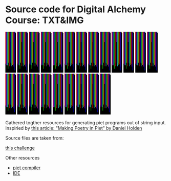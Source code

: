 # Source code for Digital Alchemy Course: TXT&IMG

![](piet.png)
![](piet.png)
![](piet.png)
![](piet.png)
![](piet.png)
![](piet.png)
![](piet.png)
![](piet.png)
![](piet.png)
![](piet.png)
![](piet.png)
![](piet.png)
![](piet.png)
![](piet.png)
![](piet.png)
![](piet.png)
![](piet.png)
![](piet.png)
![](piet.png)
![](piet.png)
![](piet.png)
![](piet.png)


Gathered togther resources for generating piet programs out of string input. Inspiried  by [this article: "Making Poetry in Piet" by Daniel Holden](http://theorangeduck.com/page/making-poetry-piet)

Source files are taken from: 

[this challenge](https://codegolf.stackexchange.com/questions/48820/string-to-image)



Other resources
- [piet compiler](http://www.bertnase.de/npiet/)
- [IDE](https://gabriellesc.github.io/piet/)
